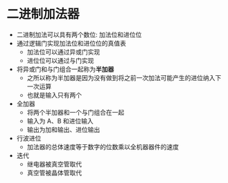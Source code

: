 # 二进制加法器

- 二进制加法可以具有两个数位: 加法位和进位位
- 通过逻辑门实现加法位和进位位的真值表
  - 加法位可以通过异或门实现
  - 进位位可以通过与门实现
- 将异或门和与门组合一起称为**半加器**
  - 之所以称为半加器是因为没有做到将之前一次加法可能产生的进位纳入下一次运算
  - 也就是输入只有两个
- 全加器
  - 将两个半加器和一个与门组合在一起
  - 输入为 A、B 和进位输入
  - 输出为加和输出、进位输出
- 行波进位
  - 加法器的总体速度等于数字的位数乘以全机器器件的速度
- 迭代
  - 继电器被真空管取代
  - 真空管被晶体管取代
